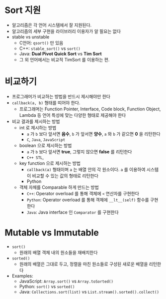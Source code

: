 # Sort 지원
- 알고리즘은 각 언어 시스템에서 잘 지원된다. 
- 알고리즘의 세부 구현을 라이브러리 이용자가 알 필요는 없다
- stable vs unstable
  - C언어: `qsort()` 만 있음
  - C++: `stable_sort()` vs `sort()`
  - Java: **Dual Pivot Quick Sort** vs **Tim Sort**
  - 그 외 언어에서는 비교적 TimSort 를 이용하는 편.

# 비교하기
- 프로그래머가 비교하는 방법을 반드시 제시해야만 한다
- `callback(a, b)` 형태를 띠어야 한다.
  - 프로그래머는 Function Pointer, Interface, Code block, Function Object, Lambda 등 언어 특성에 맞는 다양한 형태로 제공해야 한다
- 비교 결과를 제시하는 방법
  - int 로 제시하는 방법
    - `a` 가 `b` 보다 앞서면 **음수**, `b` 가 앞서면 **양수**, `a` 와 `b` 가 같으면 **0** 을 리턴한다
    - `C`, `Java`, `JavaScript`
  - boolean 으로 제시하는 방법
    - `a` 가 `b` 보다 앞서면 **true**, 그렇지 않으면 **false** 를 리턴한다
    - `C++ STL`, 
  - key function 으로 제시하는 방법
    - `callback(a)` 형태이며 `a` 는 배열 안의 각 원소이다. `a` 를 이용하여 시스템이 비교할 수 있는 값의 형태로 리턴한다
    - Python
  - 객체 자체를 Comparable 하게 만드는 방법
    - `C++`: Operator overload 를 통해 객체에 `<` 연산자를 구현한다
    - `Python`: Operator overload 를 통해 객체에 `__lt__(self)` 함수를 구현한다
    - `Java`: Java interface 인 `Comparator` 를 구현한다
   
# Mutable vs Immutable
- `sort()`
  - 원래의 배열 객체 내의 원소들을 재배치한다
- `sorted()`
  - 원래의 배열은 그대로 두고, 정렬을 마친 원소들로 구성된 새로운 배열을 리턴한다
- Examples:
  - JavaScript: `Array.sort()` vs `Array.toSorted()`
  - Python: `sort()` vs `sorted()`
  - Java: `Collections.sort(list)` vs `List.stream().sorted().collect()`

